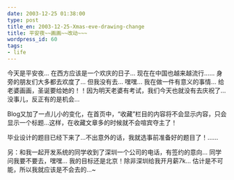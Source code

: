 ```yaml
---
date: 2003-12-25 01:38:00
type: post
title_en: 2003-12-25-Xmas-eve-drawing-change
title: 平安夜~~画画~~改动~~~
wordpress_id: 60
tags:
- life
---
```


今天是平安夜... 在西方应该是一个欢庆的日子... 现在在中国也越来越流行...... 身旁的朋友们大多都去欢度了... 但我没有去... 嘿嘿... 我在做一件有意义的事情... 给老婆画画，圣诞要给她的！！因为明天老婆有考试，我们今天也就没有去庆祝了... 没事儿，反正有的是机会...  
  
Blog又加了一点儿小的变化，在首页中，“收藏”栏目的内容将不会显示内容，只会显示一个标题...这样，在收藏文章多的时候就不会喧宾夺主了！  
  
毕业设计的题目已经下来了...不出意外的话，我就选事前准备好的题目了！......  
  
另：和我一起开发系统的同学收到了深圳一个公司的电话，有签约的意向... 同学问我要不要去，嘿嘿... 我的目标还是北京！除非深圳给我开月薪7k... 估计是不可能，所以我就应该是不会去的...~

[](http://www.icbean.com/nickcheng/default.asp?cat=1)
